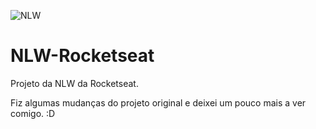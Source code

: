![NLW](https://user-images.githubusercontent.com/112123706/192367140-acc53476-a57c-4271-a0f0-8bcb8b3c14e6.gif)
# NLW-Rocketseat

Projeto da NLW da Rocketseat.

Fiz algumas mudanças do projeto original e deixei um pouco mais a ver comigo. :D
